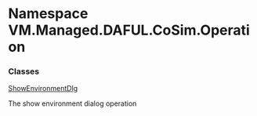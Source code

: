 # Namespace VM.Managed.DAFUL.CoSim.Operation

### Classes

 [ShowEnvironmentDlg](VM.Managed.DAFUL.CoSim.Operation.ShowEnvironmentDlg.md)

The show environment dialog operation


